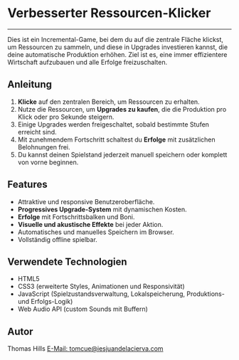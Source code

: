 # Verbesserter Ressourcen-Klicker

---

Dies ist ein Incremental-Game, bei dem du auf die zentrale Fläche klickst, um Ressourcen zu sammeln, und diese in Upgrades investieren kannst, die deine automatische Produktion erhöhen. Ziel ist es, eine immer effizientere Wirtschaft aufzubauen und alle Erfolge freizuschalten.

## Anleitung

1. **Klicke** auf den zentralen Bereich, um Ressourcen zu erhalten.
2. Nutze die Ressourcen, um **Upgrades zu kaufen**, die die Produktion pro Klick oder pro Sekunde steigern.
3. Einige Upgrades werden freigeschaltet, sobald bestimmte Stufen erreicht sind.
4. Mit zunehmendem Fortschritt schaltest du **Erfolge** mit zusätzlichen Belohnungen frei.
5. Du kannst deinen Spielstand jederzeit manuell speichern oder komplett von vorne beginnen.

## Features

* Attraktive und responsive Benutzeroberfläche.
* **Progressives Upgrade-System** mit dynamischen Kosten.
* **Erfolge** mit Fortschrittsbalken und Boni.
* **Visuelle und akustische Effekte** bei jeder Aktion.
* Automatisches und manuelles Speichern im Browser.
* Vollständig offline spielbar.

## Verwendete Technologien

* HTML5
* CSS3 (erweiterte Styles, Animationen und Responsivität)
* JavaScript (Spielzustandsverwaltung, Lokalspeicherung, Produktions- und Erfolgs-Logik)
* Web Audio API (custom Sounds mit Buffern)

## Autor

Thomas Hills
[E-Mail: tomcue@iesjuandelacierva.com](mailto:tomcue@iesjuandelacierva.com)
